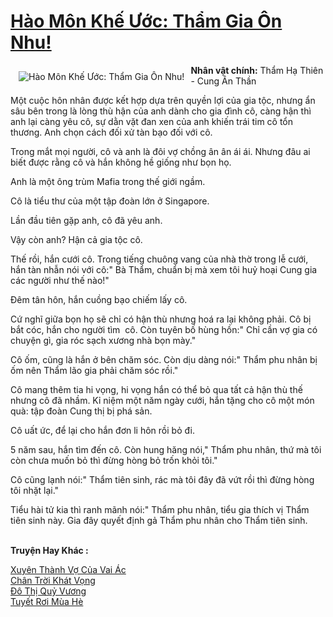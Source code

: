 <a href="https://utruyen.com/truyen/hao-mon-khe-uoc-tham-gia-on-nhu/19164/" title="Hào Môn Khế Ước: Thẩm Gia Ôn Nhu!"><h1>Hào Môn Khế Ước: Thẩm Gia Ôn Nhu!</h1></a><div style="display:table"><img align="right" style="float: left; padding: 10px;" src="https://utruyen.com/images/story/200x260/hao-mon-khe-uoc-tham-gia-on-nhu.jpg" alt="Hào Môn Khế Ước: Thẩm Gia Ôn Nhu!"><b>Nhân vật chính:</b> Thẩm Hạ Thiên - Cung Ân Thần<p></p>Một cuộc hôn nhân được kết hợp dựa trên quyền lợi của gia tộc, nhưng ẩn sâu bên trong là lòng thù hận của anh dành cho gia đình cô, càng hận thì anh lại càng yêu cô, sự dằn vặt đan xen của anh khiến trái tim cô tổn thương. Anh chọn cách đối xử tàn bạo đối với cô.<p></p>Trong mắt mọi người, cô và anh là đôi vợ chồng ân ân ái ái. Nhưng đâu ai biết được rằng cô và hắn không hề giống như bọn họ.<p></p>Anh là một ông trùm Mafia trong thế giới ngầm.<p></p>Cô là tiểu thư của một tập đoàn lớn ở Singapore.<p></p>Lần đầu tiên gặp anh, cô đã yêu anh. <p></p>Vậy còn anh? Hận cả gia tộc cô.<p></p>Thế rồi, hắn cưới cô. Trong tiếng chuông vang của nhà thờ trong lễ cưới, hắn tàn nhẫn nói với cô:" Bà Thẩm, chuẩn bị mà xem tôi huỷ hoại Cung gia các người như thế nào!"<p></p>Đêm tân hôn, hắn cuồng bạo chiếm lấy cô.<p></p>Cứ nghĩ giữa bọn họ sẽ chỉ có hận thù nhưng hoá ra lại không phải. Cô bị bắt cóc, hắn cho người tìm  cô. Còn tuyên bố hùng hồn:" Chỉ cần vợ gia có chuyện gì, gia róc sạch xương nhà bọn mày."<p></p>Cô ốm, cũng là hắn ở bên chăm sóc. Còn dịu dàng nói:" Thẩm phu nhân bị ốm nên Thẩm lão gia phải chăm sóc rồi."<p></p>Cô mang thêm tia hi vọng, hi vọng hắn có thể bỏ qua tất cả hận thù thế nhưng cô đã nhầm. Kỉ niệm một năm ngày cưới, hắn tặng cho cô một món quà: tập đoàn Cung thị bị phá sản. <p></p>Cô uất ức, để lại cho hắn đơn li hôn rồi bỏ đi.<p></p>5 năm sau, hắn tìm đến cô. Còn hung hăng nói," Thẩm phu nhân, thứ mà tôi còn chưa muốn bỏ thì đừng hòng bỏ trốn khỏi tôi."<p></p>Cô cũng lạnh nói:" Thẩm tiên sinh, rác mà tôi đây đã vứt rồi thì đừng hòng tôi nhặt lại."<p></p>Tiểu hài tử kia thì ranh mãnh nói:" Thẩm phu nhân, tiểu gia thích vị Thẩm tiên sinh này. Gia đây quyết định gả Thẩm phu nhân cho Thẩm tiên sinh.</div><p><br><b>Truyện Hay Khác :</b></p><a href="https://utruyen.com/truyen/xuyen-thanh-vo-cua-vai-ac/19328/" alt="Xuyên Thành Vợ Của Vai Ác">Xuyên Thành Vợ Của Vai Ác</a><br/><a href="https://truyenngontinhay.wordpress.com/2019/10/03/chan-troi-khat-vong/" alt="Chân Trời Khát Vọng">Chân Trời Khát Vọng</a><br/><a href="https://github.com/quanluxury/ngontinhhot/tree/master/truyenhay/12834/" alt="Đô Thị Quỷ Vương">Đô Thị Quỷ Vương</a><br/><a href="https://truyenngontinhay.wordpress.com/2019/10/03/tuyet-roi-mua-he/" alt="Tuyết Rơi Mùa Hè">Tuyết Rơi Mùa Hè</a><br/>